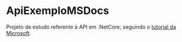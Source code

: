 # ApiExemploMSDocs
Projeto de estudo referente à API em .NetCore; seguindo o [tutorial da Microsoft](https://docs.microsoft.com/pt-br/aspnet/core/tutorials/first-web-api?view=aspnetcore-2.2&tabs=visual-studio).
